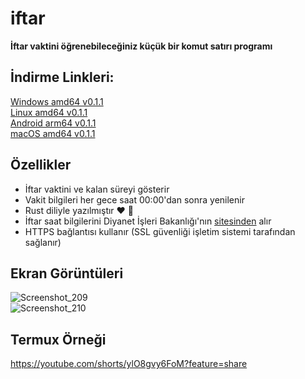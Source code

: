 # iftar

**İftar vaktini öğrenebileceğiniz küçük bir komut satırı programı**

## İndirme Linkleri:
[Windows amd64 v0.1.1](https://github.com/omerakgoz34/iftar/releases/download/v0.1.1/iftar_v0.1.1_windows_amd64.zip)  
[Linux amd64 v0.1.1](https://github.com/omerakgoz34/iftar/releases/download/v0.1.1/iftar_v0.1.1_linux_amd64.zip)  
[Android arm64 v0.1.1](https://github.com/omerakgoz34/iftar/releases/download/v0.1.1/iftar_v0.1.1_android_arm64.zip)  
[macOS amd64 v0.1.1](https://github.com/omerakgoz34/iftar/releases/download/v0.1.1/iftar_v0.1.1_macos_amd64.zip)

## Özellikler

* İftar vaktini ve kalan süreyi gösterir
* Vakit bilgileri her gece saat 00:00'dan sonra yenilenir
* Rust diliyle yazılmıştır ❤ 🦀
* İftar saat bilgilerini Diyanet İşleri Bakanlığı'nın [sitesinden](https://namazvakitleri.diyanet.gov.tr/tr-TR) alır
* HTTPS bağlantısı kullanır (SSL güvenliği işletim sistemi tarafından sağlanır)

## Ekran Görüntüleri
![Screenshot_209](https://user-images.githubusercontent.com/49201485/115162462-4a854880-a0ac-11eb-80e7-454045c86845.png)  
![Screenshot_210](https://user-images.githubusercontent.com/49201485/115162747-e4012a00-a0ad-11eb-9ef9-548aba4a9ff4.png)

## Termux Örneği
https://youtube.com/shorts/ylO8gvy6FoM?feature=share
